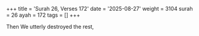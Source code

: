 +++
title = 'Surah 26, Verses 172'
date = '2025-08-27'
weight = 3104
surah = 26
ayah = 172
tags = []
+++

Then We utterly destroyed the rest,